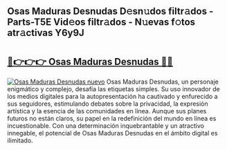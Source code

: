 ## Osas Maduras Desnudas D𝚎sn𝚞dos filtr𝚊dos - Parts-T5E Vid𝚎os filtr𝚊dos - N𝚞evas f𝚘tos atr𝚊ctivas Y6y9J

# <h2><a href="http://mb6y9wv.tromn.icu/?c=Osas+Maduras+Desnudas">🔗👉👉👉 Osas Maduras Desnudas 🔗🔗</a></h2>

[![Osas Maduras Desnudas nuevo](https://i.imgur.com/pEAQMta.gif)](http://mb6y9wv.tromn.icu/?c=Osas+Maduras+Desnudas)
Osas Maduras Desnudas, un personaje enigmático y complejo, desafía las etiquetas simples. Su uso innovador de los medios digitales para la autopresentación ha cautivado y enfurecido a sus seguidores, estimulando debates sobre la privacidad, la expresión artística y la esencia de las comunidades en línea. Aunque sus planes futuros no están claros, su papel en la redefinición del mundo en línea es incuestionable. Con una determinación inquebrantable y un atractivo innegable, el potencial de Osas Maduras Desnudas en el ámbito digital es ilimitado.
